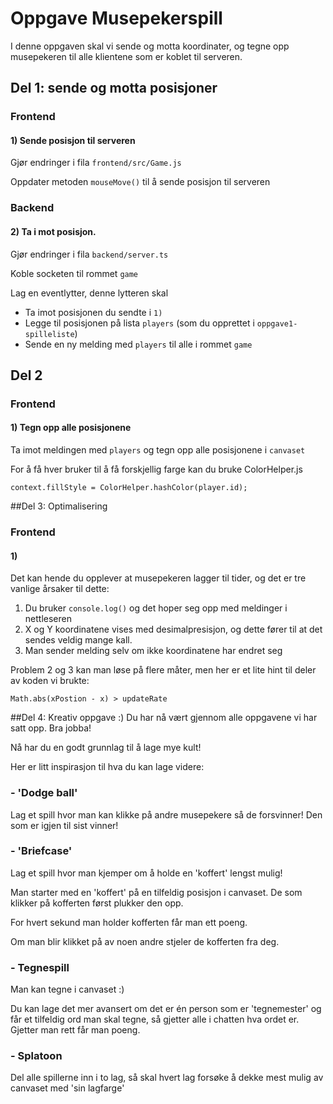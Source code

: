 # Oppgave Musepekerspill
I denne oppgaven skal vi sende og motta koordinater, 
og tegne opp musepekeren til alle klientene som er koblet til serveren.

## Del 1: sende og motta posisjoner
### Frontend
#### 1) Sende posisjon til serveren

Gjør endringer i fila `frontend/src/Game.js`

Oppdater metoden `mouseMove()` til å sende posisjon til serveren


### Backend
#### 2) Ta i mot posisjon.

Gjør endringer i fila `backend/server.ts`

Koble socketen til rommet `game`

Lag en eventlytter, denne lytteren skal
- Ta imot posisjonen du sendte i `1)` 
- Legge til posisjonen på lista `players` (som du opprettet i `oppgave1-spilleliste`)
- Sende en ny melding med `players` til alle i rommet `game`

## Del 2
### Frontend
#### 1) Tegn opp alle posisjonene

Ta imot meldingen med `players` og tegn opp alle posisjonene i `canvaset`

For å få hver bruker til å få forskjellig farge kan du bruke ColorHelper.js
```
context.fillStyle = ColorHelper.hashColor(player.id);
```

##Del 3: Optimalisering
### Frontend
#### 1)
Det kan hende du opplever at musepekeren lagger til tider,
og det er tre vanlige årsaker til dette:
1. Du bruker `console.log()` og det hoper seg opp med meldinger i nettleseren
2. X og Y koordinatene vises med desimalpresisjon, og dette fører til at 
det sendes veldig mange kall.
3. Man sender melding selv om ikke koordinatene har endret seg

Problem 2 og 3 kan man løse på flere måter, men her er et lite hint til deler av koden vi brukte:
```
Math.abs(xPostion - x) > updateRate
```

##Del 4: Kreativ oppgave :)
Du har nå vært gjennom alle oppgavene vi har satt opp. Bra jobba!

Nå har du en godt grunnlag til å lage mye kult!

Her er litt inspirasjon til hva du kan lage videre:

### - 'Dodge ball'
Lag et spill hvor man kan klikke på andre musepekere så de forsvinner! Den som er igjen til sist vinner!

### - 'Briefcase' 

Lag et spill hvor man kjemper om å holde en 'koffert' lengst mulig!

Man starter med en 'koffert' på en tilfeldig posisjon i canvaset. 
De som klikker på kofferten først plukker den opp.

For hvert sekund man holder kofferten får man ett poeng.


Om man blir klikket på av noen andre stjeler de kofferten fra deg.

### - Tegnespill
Man kan tegne i canvaset :)

Du kan lage det mer avansert om det er én person som er
 'tegnemester' og får et tilfeldig ord man skal tegne, 
 så gjetter alle i chatten hva ordet er. Gjetter man rett får man poeng.

### - Splatoon
Del alle spillerne inn i to lag, så skal hvert lag forsøke å dekke mest 
mulig av canvaset med 'sin lagfarge'
